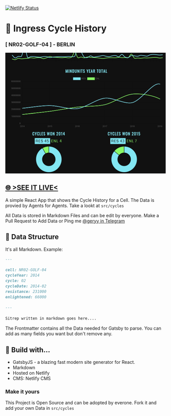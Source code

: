 [![Netlify Status](https://api.netlify.com/api/v1/badges/d6e8bcb1-e5af-4946-87f6-afc57dd1433c/deploy-status)](https://app.netlify.com/sites/ingress/deploys)

# 💏 Ingress Cycle History

### [ NR02-GOLF-04 ] - BERLIN

![preview](docs/preview.jpg)

## [🌐 >SEE IT LIVE< ](https://ingress.netlify.app)

A simple React App that shows the Cycle History for a Cell.
The Data is provied by Agents for Agents. Take a lookt at `src/cycles`

All Data is stored in Markdown Files and can be edit by everyone.
Make a Pull Request to Add Data or Ping me [@geryy in Telegram](https://telegram.me/geryy)

## 💾 Data Structure

It's all Markdown. Example:

```markdown
---

cell: NR02-GOLF-04
cycleYear: 2014
cycle: 02
cycleDate: 2014-02
resistance: 231000
enlightened: 66000

---

Sitrep written in markdown goes here....
```

The Frontmatter contains all the Data needed for Gatsby to parse.
You can add as many fields you want but don't remove any.

## 🤖 Build with...

- GatsbyJS - a blazing fast modern site generator for React.
- Markdown
- Hosted on Netlify
- CMS: Netlify CMS

### Make it yours

This Project is Open Source and can be adopted by everone.
Fork it and add your own Data in `src/cycles`

